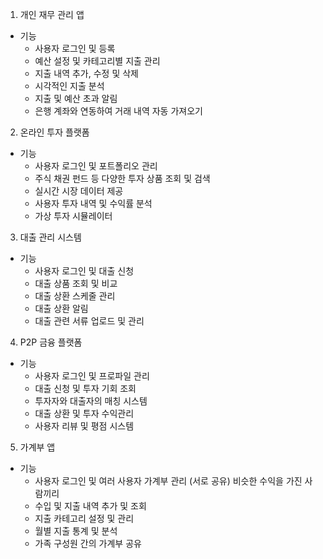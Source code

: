 1. 개인 재무 관리 앱
- 기능
    - 사용자 로그인 및 등록
    - 예산 설정 및 카테고리별 지출 관리
    - 지출 내역 추가, 수정 및 삭제
    - 시각적인 지출 분석
    - 지출 및 예산 초과 알림
    - 은행 계좌와 연동하여 거래 내역 자동 가져오기


2. 온라인 투자 플랫폼
- 기능
    - 사용자 로그인 및 포트폴리오 관리
    - 주식 채권 펀드 등 다양한 투자 상품 조회 및 검색
    - 실시간 시장 데이터 제공
    - 사용자 투자 내역 및 수익률 분석
    - 가상 투자 시뮬레이터


3. 대출 관리 시스템
- 기능
    - 사용자 로그인 및 대출 신청
    - 대출 상품 조회 및 비교
    - 대출 상환 스케줄 관리
    - 대출 상환 알림
    - 대출 관련 서류 업로드 및 관리


4. P2P 금융 플랫폼
- 기능
    - 사용자 로그인 및 프로파일 관리
    - 대출 신청 및 투자 기회 조회
    - 투자자와 대출자의 매칭 시스템
    - 대출 상환 및 투자 수익관리
    - 사용자 리뷰 및 평점 시스템


5. 가계부 앱
- 기능
    - 사용자 로그인 및 여러 사용자 가계부 관리 (서로 공유) 비슷한 수익을 가진 사람끼리
    - 수입 및 지출 내역 추가 및 조회
    - 지출 카테고리 설정 및 관리
    - 월별 지출 통계 및 분석
    - 가족 구성원 간의 가계부 공유